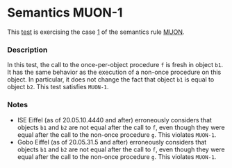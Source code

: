# Semantics MUON-1

This [test](.) is exercising the case [1](../Readme.md) of the semantics rule [MUON](../../muon/Readme.md).

### Description

In this test, the call to the once-per-object procedure `f` is fresh in object `b1`. It has the same behavior as the execution of a non-once procedure on this object. In particular, it does not change the fact that object `b1` is equal to object `b2`. This test satisfies `MUON-1`.

### Notes

* ISE Eiffel (as of 20.05.10.4440 and after) erroneously considers that objects `b1` and `b2` are not equal after the call to `f`, even though they were equal after the call to the non-once procedure `g`. This violates `MUON-1`.
* Gobo Eiffel (as of 20.05.31.5 and after) erroneously considers that objects `b1` and `b2` are not equal after the call to `f`, even though they were equal after the call to the non-once procedure `g`. This violates `MUON-1`.
 